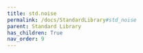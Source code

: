 ```yaml
---
title: std.noise
permalink: /docs/StandardLibrary#std_noise
parent: Standard Library
has_children: True
nav_order: 9
---
```

